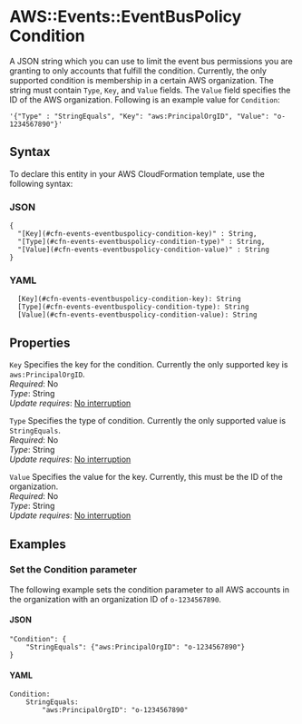 # AWS::Events::EventBusPolicy Condition<a name="aws-properties-events-eventbuspolicy-condition"></a>

A JSON string which you can use to limit the event bus permissions you are granting to only accounts that fulfill the condition\. Currently, the only supported condition is membership in a certain AWS organization\. The string must contain `Type`, `Key`, and `Value` fields\. The `Value` field specifies the ID of the AWS organization\. Following is an example value for `Condition`:

`'{"Type" : "StringEquals", "Key": "aws:PrincipalOrgID", "Value": "o-1234567890"}'`

## Syntax<a name="aws-properties-events-eventbuspolicy-condition-syntax"></a>

To declare this entity in your AWS CloudFormation template, use the following syntax:

### JSON<a name="aws-properties-events-eventbuspolicy-condition-syntax.json"></a>

```
{
  "[Key](#cfn-events-eventbuspolicy-condition-key)" : String,
  "[Type](#cfn-events-eventbuspolicy-condition-type)" : String,
  "[Value](#cfn-events-eventbuspolicy-condition-value)" : String
}
```

### YAML<a name="aws-properties-events-eventbuspolicy-condition-syntax.yaml"></a>

```
  [Key](#cfn-events-eventbuspolicy-condition-key): String
  [Type](#cfn-events-eventbuspolicy-condition-type): String
  [Value](#cfn-events-eventbuspolicy-condition-value): String
```

## Properties<a name="aws-properties-events-eventbuspolicy-condition-properties"></a>

`Key` <a name="cfn-events-eventbuspolicy-condition-key"></a>
Specifies the key for the condition\. Currently the only supported key is `aws:PrincipalOrgID`\.  
_Required_: No  
_Type_: String  
_Update requires_: [No interruption](https://docs.aws.amazon.com/AWSCloudFormation/latest/UserGuide/using-cfn-updating-stacks-update-behaviors.html#update-no-interrupt)

`Type` <a name="cfn-events-eventbuspolicy-condition-type"></a>
Specifies the type of condition\. Currently the only supported value is `StringEquals`\.  
_Required_: No  
_Type_: String  
_Update requires_: [No interruption](https://docs.aws.amazon.com/AWSCloudFormation/latest/UserGuide/using-cfn-updating-stacks-update-behaviors.html#update-no-interrupt)

`Value` <a name="cfn-events-eventbuspolicy-condition-value"></a>
Specifies the value for the key\. Currently, this must be the ID of the organization\.  
_Required_: No  
_Type_: String  
_Update requires_: [No interruption](https://docs.aws.amazon.com/AWSCloudFormation/latest/UserGuide/using-cfn-updating-stacks-update-behaviors.html#update-no-interrupt)

## Examples<a name="aws-properties-events-eventbuspolicy-condition--examples"></a>

### Set the Condition parameter<a name="aws-properties-events-eventbuspolicy-condition--examples--Set_the_Condition_parameter"></a>

The following example sets the condition parameter to all AWS accounts in the organization with an organization ID of `o-1234567890`\.

#### JSON<a name="aws-properties-events-eventbuspolicy-condition--examples--Set_the_Condition_parameter--json"></a>

```
"Condition": {
    "StringEquals": {"aws:PrincipalOrgID": "o-1234567890"}
}
```

#### YAML<a name="aws-properties-events-eventbuspolicy-condition--examples--Set_the_Condition_parameter--yaml"></a>

```
Condition:
    StringEquals:
        "aws:PrincipalOrgID": "o-1234567890"
```
